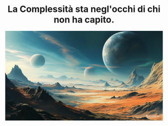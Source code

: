 <div align="center">
<span>
<h1>La Complessità sta negl'occhi di chi non ha capito.</h1>
</span>
</div>

<div align="center">
<a href="https://github.com/cecinuga?tab=repositories"><img src="assets/github_background.png" alt="elon musk planet"></a>
</div>
